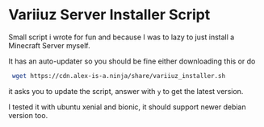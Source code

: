 # Variiuz Server Installer Script
Small script i wrote for fun and because I was to lazy to just install a Minecraft Server myself.

It has an auto-updater so you should be fine either downloading this or do
```bash
 wget https://cdn.alex-is-a.ninja/share/variiuz_installer.sh
```
it asks you to update the script, answer with `y` to get the latest version.

I tested it with ubuntu xenial and bionic, it should support newer debian version too.


